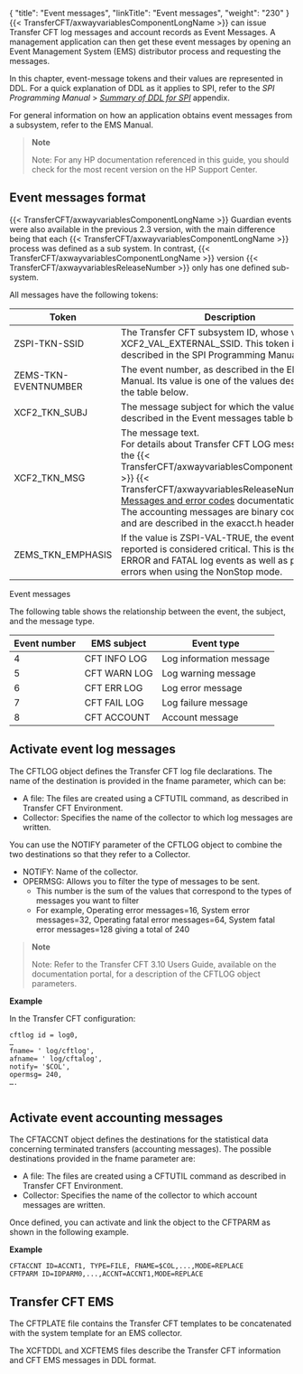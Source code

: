{
    "title": "Event messages",
    "linkTitle": "Event messages",
    "weight": "230"
}{{< TransferCFT/axwayvariablesComponentLongName  >}} can issue Transfer CFT log messages and account records as Event Messages. A management application can then get these event messages by opening an Event Management System (EMS) distributor process and requesting the messages.

In this chapter, event-message tokens and their values are represented in DDL. For a quick explanation of DDL as it applies to SPI, refer to the *SPI Programming Manual* &gt; *[Summary of DDL for SPI](http://h20565.www2.hpe.com/hpsc/doc/public/display?sp4ts.oid=4201303&docId=emr_na-c02131958&docLocale=en_US)* appendix.

For general information on how an application obtains event messages from a subsystem, refer to the EMS Manual.

> **Note**
>
> Note: For any HP documentation referenced in this guide, you should check for the most recent version on the HP Support Center.

Event messages format
---------------------

{{< TransferCFT/axwayvariablesComponentLongName  >}} Guardian events were also available in the previous 2.3 version, with the main difference being that each {{< TransferCFT/axwayvariablesComponentLongName  >}} process was defined as a sub system. In contrast, {{< TransferCFT/axwayvariablesComponentLongName  >}} version {{< TransferCFT/axwayvariablesReleaseNumber  >}} only has one defined sub-system.

All messages have the following tokens:


| Token  | Description  |
| --- | --- |
| ZSPI-TKN-SSID  | The Transfer CFT subsystem ID, whose value is XCF2_VAL_EXTERNAL_SSID. This token is described in the SPI Programming Manual. |
| ZEMS-TKN-EVENTNUMBER  | The event number, as described in the EMS Manual. Its value is one of the values described in the table below. |
| XCF2_TKN_SUBJ  | The message subject for which the values are described in the Event messages table below. |
| XCF2_TKN_MSG  | The message text.<br/> For details about Transfer CFT LOG messages, see the {{< TransferCFT/axwayvariablesComponentLongName  >}} {{< TransferCFT/axwayvariablesReleaseNumber  >}} [Messages and error codes](https://docs.axway.com/bundle/TransferCFT_38_UsersGuide_allOS_en_HTML5/page/Content/Troubleshooting/Messages_and_Codes/Messages_and_error_codes_Start_here_1.htm) documentation.<br/> The accounting messages are binary coded data, and are described in the exacct.h header. |
| ZEMS_TKN_EMPHASIS  | If the value is ZSPI-VAL-TRUE, the event being reported is considered critical. This is the case for ERROR and FATAL log events as well as process errors when using the NonStop mode.  |


Event messages

The following table shows the relationship between the event, the subject, and the message type.


| Event number  | EMS subject  | Event type  |
| --- | --- | --- |
| 4  | CFT INFO LOG  | Log information message  |
| 5  | CFT WARN LOG  | Log warning message  |
| 6  | CFT ERR LOG  | Log error message  |
| 7  | CFT FAIL LOG  | Log failure message  |
| 8  | CFT ACCOUNT  | Account message  |


Activate event log messages
---------------------------

The CFTLOG object defines the Transfer CFT log file declarations. The name of the destination is provided in the fname parameter, which can be:

- A file: The files are created using a CFTUTIL command, as described in Transfer CFT Environment.
- Collector: Specifies the name of the collector to which log messages are written.

You can use the NOTIFY parameter of the CFTLOG object to combine the two destinations so that they refer to a Collector.

- NOTIFY: Name of the collector.
- OPERMSG: Allows you to filter the type of messages to be sent.
    -   This number is the sum of the values that correspond to the types of messages you want to filter
    -   For example, Operating error messages=16, System error messages=32, Operating fatal error messages=64, System fatal error messages=128 giving a total of 240

> **Note**
>
> Note: Refer to the Transfer CFT 3.10 Users Guide, available on the documentation portal, for a description of the CFTLOG object parameters.

**Example**

In the Transfer CFT configuration:

```
cftlog id = log0,
…
fname= ' log/cftlog',
afname= ' log/cftalog',
notify= '$COL',
opermsg= 240,
….
 
```

Activate event accounting messages
----------------------------------

The CFTACCNT object defines the destinations for the statistical data concerning terminated transfers (accounting messages). The possible destinations provided in the fname parameter are:

- A file: The files are created using a CFTUTIL command as described in Transfer CFT Environment.
- Collector: Specifies the name of the collector to which account messages are written.

Once defined, you can activate and link the object to the CFTPARM as shown in the following example.

**Example**

```
CFTACCNT ID=ACCNT1, TYPE=FILE, FNAME=$COL,...,MODE=REPLACE
CFTPARM ID=IDPARM0,...,ACCNT=ACCNT1,MODE=REPLACE
```

Transfer CFT EMS
----------------

The CFTPLATE file contains the Transfer CFT templates to be concatenated with the system template for an EMS collector.

The XCFTDDL and XCFTEMS files describe the Transfer CFT information and CFT EMS messages in DDL format.
